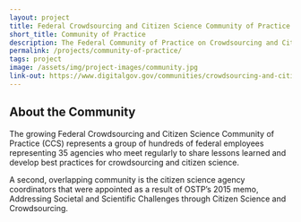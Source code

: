 ```yaml
---
layout: project
title: Federal Crowdsourcing and Citizen Science Community of Practice
short_title: Community of Practice
description: The Federal Community of Practice on Crowdsourcing and Citizen Science (CCS) meets monthly to share lessons learned and develop best practices for designing, implementing, and evaluating crowdsourcing and citizen science initiatives.
permalink: /projects/community-of-practice/
tags: project
image: /assets/img/project-images/community.jpg
link-out: https://www.digitalgov.gov/communities/crowdsourcing-and-citizen-science/
---
```

## About the Community
The growing Federal Crowdsourcing and Citizen Science Community of Practice (CCS) represents a group of hundreds of federal employees representing 35 agencies who meet regularly to share lessons learned and develop best practices for crowdsourcing and citizen science. 

A second, overlapping community is the citizen science agency coordinators that were appointed as a result of OSTP’s 2015 memo, Addressing Societal and Scientific Challenges through Citizen Science and Crowdsourcing.
